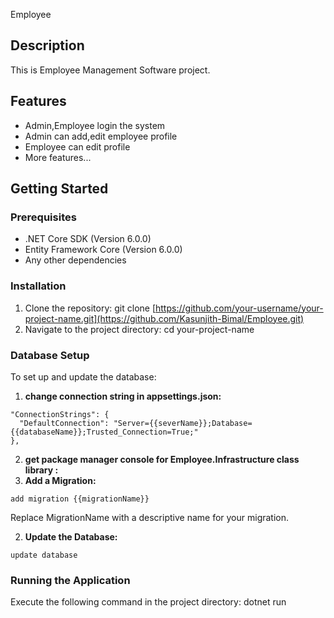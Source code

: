 Employee
## Description
This is Employee Management Software
project.
## Features
- Admin,Employee login the system
- Admin can add,edit employee profile
- Employee can edit profile
- More features...
## Getting Started
### Prerequisites
- .NET Core SDK (Version 6.0.0)
- Entity Framework Core (Version 6.0.0)
- Any other dependencies
### Installation
1. Clone the repository:
 git clone [https://github.com/your-username/your-project-name.git](https://github.com/Kasunjith-Bimal/Employee.git)
2. Navigate to the project directory:
 cd your-project-name
### Database Setup
To set up and update the database:
1. **change connection string in appsettings.json:**

```
"ConnectionStrings": {
  "DefaultConnection": "Server={{severName}};Database={{databaseName}};Trusted_Connection=True;"
},
```
2. **get package manager console for Employee.Infrastructure class library :**
  1. **Add a Migration:**
   ```
   add migration {{migrationName}}
   ```
   Replace MigrationName with a descriptive name for your migration.
   
  2. **Update the Database:**
   ```
   update database
   ```
### Running the Application
Execute the following command in the project directory:
dotnet run

